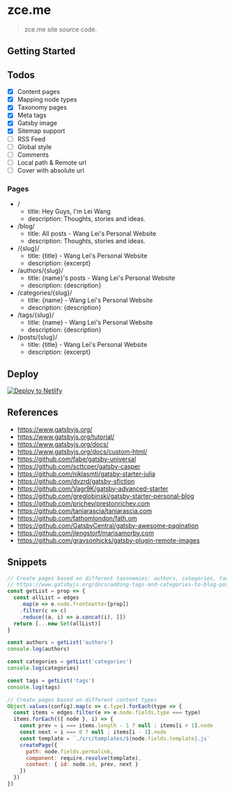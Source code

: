 # zce.me

> zce.me site source code.

## Getting Started

<!-- TODO -->

## Todos

- [x] Content pages
- [x] Mapping node types
- [x] Taxonomy pages
- [x] Meta tags
- [x] Gatsby image
- [x] Sitemap support
- [ ] RSS Feed
- [ ] Global style
- [ ] Comments
- [ ] Local path & Remote url
- [ ] Cover with absolute url

### Pages

- /
  + title: Hey Guys, I'm Lei Wang
  + description: Thoughts, stories and ideas.
- /blog/
  + title: All posts - Wang Lei's Personal Website
  + description: Thoughts, stories and ideas.
- /{slug}/
  + title: {title} - Wang Lei's Personal Website
  + description: {excerpt}
- /authors/{slug}/
  + title: {name}'s posts - Wang Lei's Personal Website
  + description: {description}
- /categories/{slug}/
  + title: {name} - Wang Lei's Personal Website
  + description: {description}
- /tags/{slug}/
  + title: {name} - Wang Lei's Personal Website
  + description: {description}
- /posts/{slug}/
  + title: {title} - Wang Lei's Personal Website
  + description: {excerpt}

## Deploy

[![Deploy to Netlify](https://www.netlify.com/img/deploy/button.svg)](https://app.netlify.com/start/deploy?repository=https://github.com/zce/zce.github.io)

## References

- https://www.gatsbyjs.org/
- https://www.gatsbyjs.org/tutorial/
- https://www.gatsbyjs.org/docs/
- https://www.gatsbyjs.org/docs/custom-html/
- https://github.com/fabe/gatsby-universal
- https://github.com/scttcper/gatsby-casper
- https://github.com/niklasmtj/gatsby-starter-julia
- https://github.com/dvzrd/gatsby-sfiction
- https://github.com/Vagr9K/gatsby-advanced-starter
- https://github.com/greglobinski/gatsby-starter-personal-blog
- https://github.com/prichey/prestonrichey.com
- https://github.com/taniarascia/taniarascia.com
- https://github.com/fathomlondon/fath.om
- https://github.com/GatsbyCentral/gatsby-awesome-pagination
- https://github.com/jlengstorf/marisamorby.com
- https://github.com/graysonhicks/gatsby-plugin-remote-images

## Snippets

```js
// Create pages based on different taxonomies: authors, categories, tags
// https://www.gatsbyjs.org/docs/adding-tags-and-categories-to-blog-posts/
const getList = prop => {
  const allList = edges
    .map(e => e.node.frontmatter[prop])
    .filter(c => c)
    .reduce((a, i) => a.concat(i), [])
  return [...new Set(allList)]
}

const authors = getList('authors')
console.log(authors)

const categories = getList('categories')
console.log(categories)

const tags = getList('tags')
console.log(tags)
```

```js
// Create pages based on different content types
Object.values(config).map(c => c.type).forEach(type => {
  const items = edges.filter(e => e.node.fields.type === type)
  items.forEach(({ node }, i) => {
    const prev = i === items.length - 1 ? null : items[i + 1].node
    const next = i === 0 ? null : items[i - 1].node
    const template = `./src/templates/${node.fields.template}.js`
    createPage({
      path: node.fields.permalink,
      component: require.resolve(template),
      context: { id: node.id, prev, next }
    })
  })
})
```